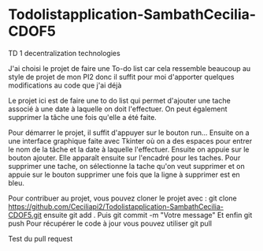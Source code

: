 # Todolistapplication-SambathCecilia-CDOF5
TD 1 decentralization technologies

J'ai choisi le projet de faire une To-do list car cela ressemble beaucoup au style de projet de mon PI2 donc il suffit pour moi d'apporter quelques modifications au code que j'ai déjà

Le projet ici est de faire une to do list qui permet d'ajouter une tache associé à une date à laquelle on doit l'effectuer. On peut également supprimer la tâche une fois qu'elle a été faite.

Pour démarrer le projet, il suffit d'appuyer sur le bouton run...
Ensuite on a une interface graphique faite avec Tkinter où on a des espaces pour entrer le nom de la tâche et la date à laquelle l'effectuer. Ensuite on appuie sur le bouton ajouter. Elle apparaît ensuite sur l'encadré pour les taches.
Pour supprimer une tache, on sélectionne la tache qu'on veut supprimer et on appuie sur le bouton supprimer une fois que la ligne à supprimer est en bleu.

Pour contribuer au projet, vous pouvez cloner le projet avec :
git clone https://github.com/Ceciliapi2/Todolistapplication-SambathCecilia-CDOF5.git
ensuite git add .
Puis git commit -m "Votre message"
Et enfin git push
Pour récupérer le code à jour vous pouvez utiliser git pull




Test du pull request
